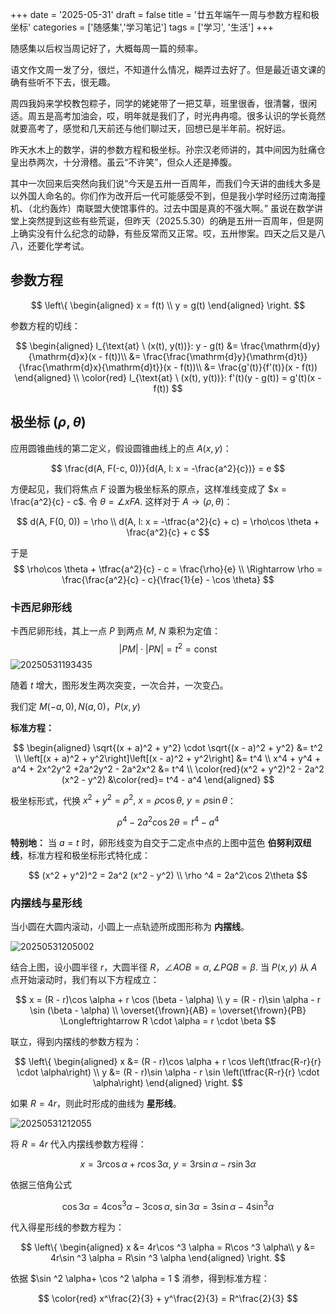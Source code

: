 +++
date = '2025-05-31'
draft = false
title = '廿五年端午一周与参数方程和极坐标'
categories = ['随感集','学习笔记']
tags = ['学习', '生活']
+++

随感集以后权当周记好了，大概每周一篇的频率。

语文作文周一发了分，很烂，不知道什么情况，糊弄过去好了。但是最近语文课的确有些听不下去，很无趣。

周四我妈来学校教包粽子，同学的姥姥带了一把艾草，班里很香，很清馨，很闲适。周五是高考加油会，哎，明年就是我们了，时光冉冉噫。很多认识的学长竟然就要高考了，感觉和几天前还与他们聊过天，回想已是半年前。祝好运。

昨天水木上的数学，讲的参数方程和极坐标。孙宗汉老师讲的，其中间因为肚痛仓皇出恭两次，十分滑稽。虽云“不许笑”，但众人还是捧腹。

其中一次回来后突然向我们说“今天是五卅一百周年，而我们今天讲的曲线大多是以外国人命名的。你们作为改开后一代可能感受不到，但是我小学时经历过南海撞机、（北约轰炸）南联盟大使馆事件的。过去中国是真的不强大啊。” 虽说在数学讲堂上突然提到这些有些荒诞，但昨天（2025.5.30）的确是五卅一百周年，但是网上确实没有什么纪念的动静，有些反常而又正常。哎，五卅惨案。四天之后又是八八，还要化学考试。

## 参数方程

$$
\left\{
\begin{aligned}
    x = f(t) \\ y = g(t)
\end{aligned}
\right.
$$

参数方程的切线：

$$
\begin{aligned}
l_{\text{at} \  (x(t), y(t))}: y - g(t) &= \frac{\mathrm{d}y}{\mathrm{d}x}(x - f(t))\\
&= \frac{\frac{\mathrm{d}y}{\mathrm{d}t}}{\frac{\mathrm{d}x}{\mathrm{d}t}}(x - f(t))\\
&= \frac{g'(t)}{f'(t)}(x - f(t))
\end{aligned}
\\
\color{red} l_{\text{at} \  (x(t), y(t))}: f'(t)(y - g(t)) = g'(t)(x - f(t))
$$

## 极坐标 $(\rho, \theta)$

应用圆锥曲线的第二定义，假设圆锥曲线上的点 $A(x, y)$：

$$
\frac{d(A, F(-c, 0))}{d(A, l: x = -\frac{a^2}{c})} = e
$$

方便起见，我们将焦点 $F$ 设置为极坐标系的原点，这样准线变成了 $x = \frac{a^2}{c} - c$. 令 $\theta = \angle xFA$. 这样对于 $A \rightarrow (\rho, \theta)$：

$$
d(A, F(0, 0)) = \rho \\
d(A, l: x = -\tfrac{a^2}{c} + c) = \rho\cos \theta + \frac{a^2}{c} + c
$$

于是
$$
\rho\cos \theta + \tfrac{a^2}{c} - c = \frac{\rho}{e} \\
\Rightarrow \rho = \frac{\frac{a^2}{c} - c}{\frac{1}{e} - \cos \theta}
$$

### 卡西尼卵形线
卡西尼卵形线，其上一点 $P$ 到两点 $M$, $N$ 乘积为定值：$$|PM|\cdot |PN| = t^2 = \text{const}$$
![20250531193435](https://raw.githubusercontent.com/an-jack511/blogIMG/main/MyBlogImg20250531193435.png)

随着 $t$ 增大，图形发生两次突变，一次合并，一次变凸。

我们定 $M(-a, 0), N(a, 0)$，$P(x, y)$

**标准方程：** 

$$
\begin{aligned}
\sqrt{(x + a)^2 + y^2} \cdot \sqrt{(x - a)^2 + y^2} &= t^2 \\
\left[(x + a)^2 + y^2\right]\left[(x - a)^2 + y^2\right] &= t^4 \\
x^4 + y^4 + a^4 + 2x^2y^2 +2a^2y^2 - 2a^2x^2 &= t^4 \\
\color{red}(x^2 + y^2)^2 - 2a^2 (x^2 - y^2) &\color{red}= t^4 - a^4 
\end{aligned}
$$

极坐标形式，代换 $x^2 + y^2 = \rho ^2, \ x = \rho \cos \theta,\  y = \rho \sin \theta$：

$$
\rho ^4  - 2a^2\cos 2\theta = t^4 - a^4
$$

**特别地：** 当 $a = t$ 时，卵形线变为自交于二定点中点的上图中蓝色 **伯努利双纽线**，标准方程和极坐标形式特化成：

$$
(x^2 + y^2)^2 = 2a^2 (x^2 - y^2) \\
\rho ^4 = 2a^2\cos 2\theta
$$

### 内摆线与星形线

当小圆在大圆内滚动，小圆上一点轨迹所成图形称为 **内摆线**。

![20250531205002](https://raw.githubusercontent.com/an-jack511/blogIMG/main/MyBlogImg20250531205002.png)

结合上图，设小圆半径 $r$，大圆半径 $R$，$\angle AOB = \alpha, \angle PQB = \beta$. 当 $P(x, y)$ 从 $A$ 点开始滚动时，我们有以下方程成立：

$$
x = (R - r)\cos \alpha + r \cos (\beta - \alpha) \\
y = (R - r)\sin \alpha - r \sin (\beta - \alpha) \\
\overset{\frown}{AB} = \overset{\frown}{PB} \Longleftrightarrow R \cdot \alpha = r \cdot \beta 
$$

联立，得到内摆线的参数方程为：

$$
\left\{
\begin{aligned}
    x &= (R - r)\cos \alpha + r \cos \left(\tfrac{R-r}{r} \cdot \alpha\right) \\ 
    y &= (R - r)\sin \alpha - r \sin \left(\tfrac{R-r}{r} \cdot \alpha\right)
\end{aligned}
\right.
$$

如果 $R = 4r$，则此时形成的曲线为 **星形线**。

![20250531212055](https://raw.githubusercontent.com/an-jack511/blogIMG/main/MyBlogImg20250531212055.png)

将 $R = 4r$ 代入内摆线参数方程得：

$$
x = 3r\cos\alpha + r\cos 3\alpha, \ y = 3r \sin \alpha - r \sin 3\alpha
$$

依据三倍角公式 

$$
\cos 3\alpha  = 4\cos ^3 \alpha - 3 \cos \alpha, \ \sin 3\alpha = 3\sin \alpha - 4\sin ^3 \alpha
$$

代入得星形线的参数方程为：

$$
\left\{
\begin{aligned}
    x &= 4r\cos ^3 \alpha  = R\cos ^3 \alpha\\ 
    y &= 4r\sin ^3 \alpha  = R\sin ^3 \alpha
\end{aligned}
\right.
$$

依据 $\sin ^2 \alpha+ \cos ^2 \alpha = 1 $ 消参，得到标准方程：

$$
\color{red} x^\frac{2}{3} + y^\frac{2}{3} = R^\frac{2}{3}
$$